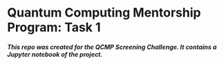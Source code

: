 # Quantum Computing Mentorship Program: Task 1
##### This repo was created for the QCMP Screening Challenge. It contains a Jupyter notebook of the project. 
